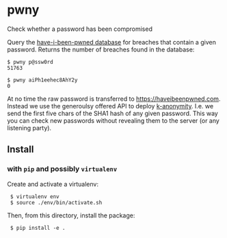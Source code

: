 # pwny
Check whether a password has been compromised

Query the [have-i-been-pwned database](https://haveibeenpwned.com) for breaches
that contain a given password. Returns the number of breaches found in the
database:

    $ pwny p@ssw0rd
    51763

    $ pwny aiPh1eehec8AhY2y
    0

At no time the raw password is transferred to https://haveibeenpwned.com.
Instead we use the generoulsy offered API to deploy
[k-anonymity](https://en.wikipedia.org/wiki/K-anonymity). I.e. we send the
first five chars of the SHA1 hash of any given password. This way you can check
new passwords without revealing them to the server (or any listening party).

## Install

### with `pip` and possibly `virtualenv`

Create and activate a virtualenv:

     $ virtualenv env
     $ source ./env/bin/activate.sh

Then, from this directory, install the package:

     $ pip install -e .

